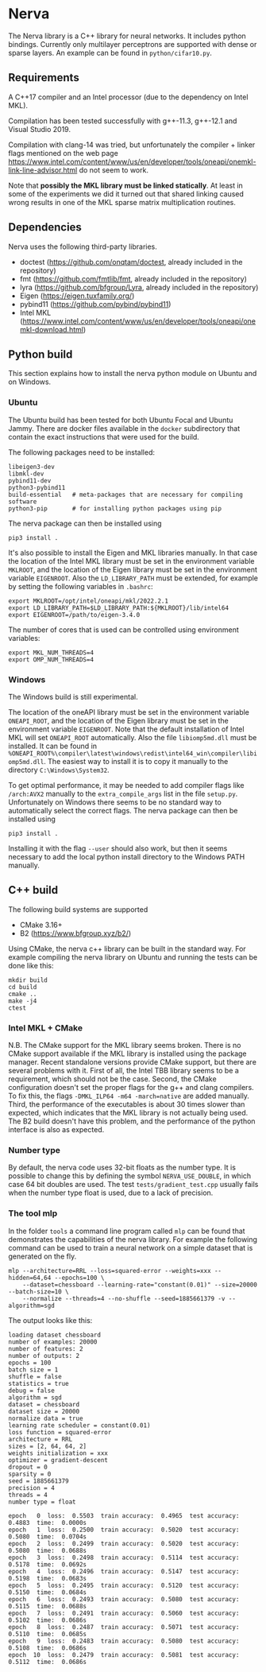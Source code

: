 # Nerva
The Nerva library is a C++ library for neural networks. It includes
python bindings. Currently only multilayer perceptrons are supported with
dense or sparse layers. An example can be found in `python/cifar10.py`.

## Requirements
A C++17 compiler and an Intel processor (due to the dependency on Intel MKL).

Compilation has been tested successfully with g++-11.3, g++-12.1 and Visual Studio 2019.

Compilation with clang-14 was tried, but unfortunately the compiler + linker flags mentioned
on the web page https://www.intel.com/content/www/us/en/developer/tools/oneapi/onemkl-link-line-advisor.html
do not seem to work.

Note that **possibly the MKL library must be linked statically**. At least in some of the
experiments we did it turned out that shared linking caused wrong results in one of the MKL
sparse matrix multiplication routines.

## Dependencies
Nerva uses the following third-party libraries.

* doctest (https://github.com/onqtam/doctest, already included in the repository)
* fmt (https://github.com/fmtlib/fmt, already included in the repository)
* lyra (https://github.com/bfgroup/Lyra, already included in the repository)
* Eigen (https://eigen.tuxfamily.org/)
* pybind11 (https://github.com/pybind/pybind11)
* Intel MKL (https://www.intel.com/content/www/us/en/developer/tools/oneapi/onemkl-download.html)

## Python build
This section explains how to install the nerva python module on Ubuntu and on Windows.

### Ubuntu
The Ubuntu build has been tested for both Ubuntu Focal and Ubuntu Jammy. There are docker
files available in the `docker` subdirectory that contain the exact instructions that
were used for the build.

The following packages need to be installed:
```
libeigen3-dev
libmkl-dev
pybind11-dev
python3-pybind11
build-essential   # meta-packages that are necessary for compiling software
python3-pip       # for installing python packages using pip
```
The nerva package can then be installed using
```
pip3 install .
```

It's also possible to install the Eigen and MKL libraries manually.
In that case the location of the Intel MKL library must be set
in the environment variable `MKLROOT`, and the location of the Eigen
library must be set in the environment variable `EIGENROOT`. Also
the `LD_LIBRARY_PATH` must be extended, for example by
setting the following variables in `.bashrc`: 
```
export MKLROOT=/opt/intel/oneapi/mkl/2022.2.1
export LD_LIBRARY_PATH=$LD_LIBRARY_PATH:${MKLROOT}/lib/intel64
export EIGENROOT=/path/to/eigen-3.4.0
```

The number of cores that is used can be controlled using environment variables:
```
export MKL_NUM_THREADS=4
export OMP_NUM_THREADS=4
```

### Windows
The Windows build is still experimental. 

The location of the oneAPI library must be set in the environment variable `ONEAPI_ROOT`,
and the location of the Eigen library must be set in the environment variable `EIGENROOT`.
Note that the default installation of Intel MKL will set `ONEAPI_ROOT` automatically.
Also the file `libiomp5md.dll` must be installed. It can be found
in `%ONEAPI_ROOT%\compiler\latest\windows\redist\intel64_win\compiler\libiomp5md.dll`.
The easiest way to install it is to copy it manually to the directory `C:\Windows\System32`.

To get optimal performance, it may be needed to add compiler flags like `/arch:AVX2`
manually to the `extra_compile_args` list in the file `setup.py`. Unfortunately on Windows
there seems to be no standard way to automatically select the correct flags. The nerva package can
then be installed using
```
pip3 install .
```
Installing it with the flag `--user` should also work, but then it seems
necessary to add the local python install directory to the Windows PATH
manually.

## C++ build
The following build systems are supported
* CMake 3.16+
* B2 (https://www.bfgroup.xyz/b2/)

Using CMake, the nerva c++ library can be built in the standard way. For example compiling
the nerva library on Ubuntu and running the tests can be done like this:
```
mkdir build
cd build
cmake ..
make -j4
ctest
```

### Intel MKL + CMake
N.B. The CMake support for the MKL library seems broken. There is no CMake support
available if the MKL library is installed using the package manager. Recent standalone versions
provide CMake support, but there are several problems with it. First of all, the Intel TBB
library seems to be a requirement, which should not be the case. Second, the CMake
configuration doesn't set the proper flags for the g++ and clang compilers.
To fix this, the flags `-DMKL_ILP64 -m64 -march=native` are added manually. Third, the
performance of the executables is about 30 times slower than expected, which indicates that the
MKL library is not actually being used. The B2 build doesn't have this problem, and the performance
of the python interface is also as expected.

### Number type
By default, the nerva code uses 32-bit floats as the number type. It is possible to change this by
defining the symbol `NERVA_USE_DOUBLE`, in which case 64 bit doubles are used. The test
`tests/gradient_test.cpp` usually fails when the number type float is used, due to a lack of precision.

### The tool mlp
In the folder `tools` a command line program called `mlp` can be found that demonstrates the capabilities
of the nerva library. For example the following command can be used to train a neural network on a
simple dataset that is generated on the fly.
```
mlp --architecture=RRL --loss=squared-error --weights=xxx --hidden=64,64 --epochs=100 \
    --dataset=chessboard --learning-rate="constant(0.01)" --size=20000 --batch-size=10 \ 
    --normalize --threads=4 --no-shuffle --seed=1885661379 -v --algorithm=sgd
```
The output looks like this:
```
loading dataset chessboard
number of examples: 20000
number of features: 2
number of outputs: 2
epochs = 100
batch size = 1
shuffle = false
statistics = true
debug = false
algorithm = sgd
dataset = chessboard
dataset size = 20000
normalize data = true
learning rate scheduler = constant(0.01)
loss function = squared-error
architecture = RRL
sizes = [2, 64, 64, 2]
weights initialization = xxx
optimizer = gradient-descent
dropout = 0
sparsity = 0
seed = 1885661379
precision = 4
threads = 4
number type = float

epoch   0  loss:  0.5503  train accuracy:  0.4965  test accuracy:  0.4883  time:  0.0000s
epoch   1  loss:  0.2500  train accuracy:  0.5020  test accuracy:  0.5080  time:  0.0704s
epoch   2  loss:  0.2499  train accuracy:  0.5020  test accuracy:  0.5080  time:  0.0688s
epoch   3  loss:  0.2498  train accuracy:  0.5114  test accuracy:  0.5178  time:  0.0692s
epoch   4  loss:  0.2496  train accuracy:  0.5147  test accuracy:  0.5198  time:  0.0683s
epoch   5  loss:  0.2495  train accuracy:  0.5120  test accuracy:  0.5150  time:  0.0684s
epoch   6  loss:  0.2493  train accuracy:  0.5080  test accuracy:  0.5115  time:  0.0688s
epoch   7  loss:  0.2491  train accuracy:  0.5060  test accuracy:  0.5102  time:  0.0686s
epoch   8  loss:  0.2487  train accuracy:  0.5071  test accuracy:  0.5110  time:  0.0685s
epoch   9  loss:  0.2483  train accuracy:  0.5080  test accuracy:  0.5108  time:  0.0686s
epoch  10  loss:  0.2479  train accuracy:  0.5081  test accuracy:  0.5112  time:  0.0686s
```
